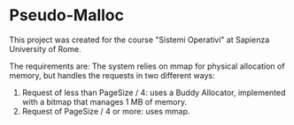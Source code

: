 # Pseudo-Malloc
This project was created for the course "Sistemi Operativi" at Sapienza University of Rome.

The requirements are:
  The system relies on mmap for physical allocation of memory, but handles the requests in two different ways:
  1. Request of less than PageSize / 4: uses a Buddy Allocator, implemented with a bitmap that manages 1 MB of memory.
  2. Request of PageSize / 4 or more: uses mmap.

